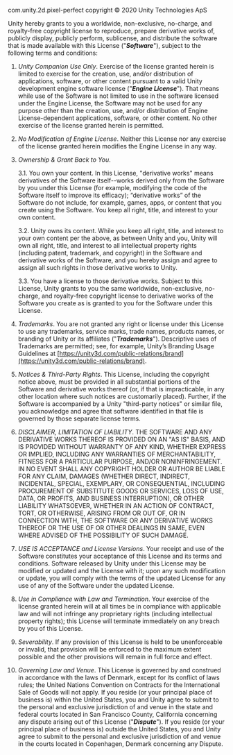 com.unity.2d.pixel-perfect copyright © 2020 Unity Technologies ApS

Unity hereby grants to you a worldwide, non-exclusive, no-charge, and royalty-free copyright license to reproduce,
prepare derivative works of, publicly display, publicly perform, sublicense, and distribute the software that is made
available with this License ("**_Software_**"), subject to the following terms and conditions:

1. *Unity Companion Use Only*. Exercise of the license granted herein is limited to exercise for the creation, use,
   and/or distribution of applications, software, or other content pursuant to a valid Unity development engine software
   license ("**_Engine License_**"). That means while use of the Software is not limited to use in the software licensed
   under the Engine License, the Software may not be used for any purpose other than the creation, use, and/or
   distribution of Engine License-dependent applications, software, or other content. No other exercise of the license
   granted herein is permitted.

1. *No Modification of Engine License*. Neither this License nor any exercise of the license granted herein modifies the
   Engine License in any way.

1. *Ownership & Grant Back to You*.

   3.1. You own your content. In this License, "derivative works" means derivatives of the Software itself--works
   derived only from the Software by you under this License (for example, modifying the code of the Software itself to
   improve its efficacy); “derivative works” of the Software do not include, for example, games, apps, or content that
   you create using the Software. You keep all right, title, and interest to your own content.

   3.2. Unity owns its content. While you keep all right, title, and interest to your own content per the above, as
   between Unity and you, Unity will own all right, title, and interest to all intellectual property rights (including
   patent, trademark, and copyright) in the Software and derivative works of the Software, and you hereby assign and
   agree to assign all such rights in those derivative works to Unity.

   3.3. You have a license to those derivative works. Subject to this License, Unity grants to you the same worldwide,
   non-exclusive, no-charge, and royalty-free copyright license to derivative works of the Software you create as is
   granted to you for the Software under this License.

1. *Trademarks*. You are not granted any right or license under this License to use any trademarks, service marks, trade
   names, products names, or branding of Unity or its affiliates ("**_Trademarks_**"). Descriptive uses of Trademarks
   are permitted; see, for example, Unity’s Branding Usage Guidelines
   at [https://unity3d.com/public-relations/brand](https://unity3d.com/public-relations/brand).

1. *Notices & Third-Party Rights*. This License, including the copyright notice above, must be provided in all
   substantial portions of the Software and derivative works thereof (or, if that is impracticable, in any other
   location where such notices are customarily placed). Further, if the Software is accompanied by a Unity "third-party
   notices" or similar file, you acknowledge and agree that software identified in that file is governed by those
   separate license terms.

1. *DISCLAIMER, LIMITATION OF LIABILITY*. THE SOFTWARE AND ANY DERIVATIVE WORKS THEREOF IS PROVIDED ON AN "AS IS" BASIS,
   AND IS PROVIDED WITHOUT WARRANTY OF ANY KIND, WHETHER EXPRESS OR IMPLIED, INCLUDING ANY WARRANTIES OF
   MERCHANTABILITY, FITNESS FOR A PARTICULAR PURPOSE, AND/OR NONINFRINGEMENT. IN NO EVENT SHALL ANY COPYRIGHT HOLDER OR
   AUTHOR BE LIABLE FOR ANY CLAIM, DAMAGES (WHETHER DIRECT, INDIRECT, INCIDENTAL, SPECIAL, EXEMPLARY, OR CONSEQUENTIAL,
   INCLUDING PROCUREMENT OF SUBSTITUTE GOODS OR SERVICES, LOSS OF USE, DATA, OR PROFITS, AND BUSINESS INTERRUPTION), OR
   OTHER LIABILITY WHATSOEVER, WHETHER IN AN ACTION OF CONTRACT, TORT, OR OTHERWISE, ARISING FROM OR OUT OF, OR IN
   CONNECTION WITH, THE SOFTWARE OR ANY DERIVATIVE WORKS THEREOF OR THE USE OF OR OTHER DEALINGS IN SAME, EVEN WHERE
   ADVISED OF THE POSSIBILITY OF SUCH DAMAGE.

1. *USE IS ACCEPTANCE and License Versions*. Your receipt and use of the Software constitutes your acceptance of this
   License and its terms and conditions. Software released by Unity under this License may be modified or updated and
   the License with it; upon any such modification or update, you will comply with the terms of the updated License for
   any use of any of the Software under the updated License.

1. *Use in Compliance with Law and Termination*. Your exercise of the license granted herein will at all times be in
   compliance with applicable law and will not infringe any proprietary rights (including intellectual property rights);
   this License will terminate immediately on any breach by you of this License.

1. *Severability*. If any provision of this License is held to be unenforceable or invalid, that provision will be
   enforced to the maximum extent possible and the other provisions will remain in full force and effect.

1. *Governing Law and Venue*. This License is governed by and construed in accordance with the laws of Denmark, except
   for its conflict of laws rules; the United Nations Convention on Contracts for the International Sale of Goods will
   not apply. If you reside (or your principal place of business is) within the United States, you and Unity agree to
   submit to the personal and exclusive jurisdiction of and venue in the state and federal courts located in San
   Francisco County, California concerning any dispute arising out of this License ("**_Dispute_**"). If you reside (or
   your principal place of business is) outside the United States, you and Unity agree to submit to the personal and
   exclusive jurisdiction of and venue in the courts located in Copenhagen, Denmark concerning any Dispute.